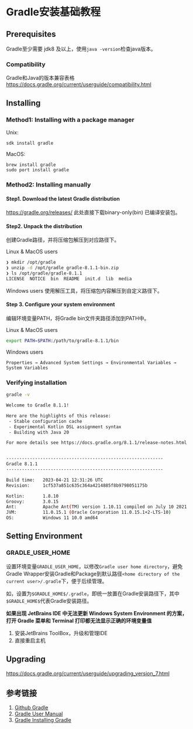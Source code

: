 # Gradle安装基础教程


## Prerequisites

Gradle至少需要 jdk8 及以上，使用`java -version`检查java版本。

### Compatibility

Gradle和Java的版本兼容表格
https://docs.gradle.org/current/userguide/compatibility.html


## Installing

### Method1: Installing with a package manager

Unix: 
```
sdk install gradle
```

MacOS: 
```
brew install gradle
sudo port install gradle
```


### Method2: Installing manually

#### Step1. Download the latest Gradle distribution

https://gradle.org/releases/
此处直接下载binary-only(bin) 已编译安装包。


#### Step2. Unpack the distribution

创建Gradle路径，并将压缩包解压到对应路径下。

Linux & MacOS users
```bash
❯ mkdir /opt/gradle
❯ unzip -d /opt/gradle gradle-8.1.1-bin.zip
❯ ls /opt/gradle/gradle-8.1.1
LICENSE  NOTICE  bin  README  init.d  lib  media
```

Windows users
使用解压工具，将压缩包内容解压到自定义路径下。


#### Step 3. Configure your system environment

编辑环境变量PATH，将Gradle bin文件夹路径添加到PATH中。

Linux & MacOS users
```bash
export PATH=$PATH:/path/to/gradle-8.1.1/bin
```


Windows users
```
Properties → Advanced System Settings → Environmental Variables → System Variables
```

### Verifying installation

```bash
gradle -v
```

```bash
Welcome to Gradle 8.1.1!

Here are the highlights of this release:
 - Stable configuration cache
 - Experimental Kotlin DSL assignment syntax
 - Building with Java 20

For more details see https://docs.gradle.org/8.1.1/release-notes.html


------------------------------------------------------------
Gradle 8.1.1
------------------------------------------------------------

Build time:   2023-04-21 12:31:26 UTC
Revision:     1cf537a851c635c364a4214885f8b9798051175b

Kotlin:       1.8.10
Groovy:       3.0.15
Ant:          Apache Ant(TM) version 1.10.11 compiled on July 10 2021
JVM:          11.0.15.1 (Oracle Corporation 11.0.15.1+2-LTS-10)
OS:           Windows 11 10.0 amd64
```


## Setting Environment

### GRADLE_USER_HOME

设置环境变量`GRADLE_USER_HOME`，以修改`Gradle user home directory`，避免Gradle Wrapper安装Gradle和Package到默认路径`<home directory of the current user>/.gradle`下，便于后续管理。

如，设置为`$GRADLE_HOME$/.gradle`，即统一放置在Gradle安装路径下，其中`$GRADLE_HOME$`代表Gradle安装路径。

**如果出现 JetBrains IDE 中无法更新 Windows System Environment 的方案，打开 Gradle 菜单和 Terminal 打印都无法显示正确的环境变量值**

1. 安装JetBrains ToolBox，升级和管理IDE
2. 直接重启主机

## Upgrading

https://docs.gradle.org/current/userguide/upgrading_version_7.html


## 参考链接
1. [Github Gradle](https://github.com/gradle/gradle)
2. [Gradle User Manual](https://docs.gradle.org/current/userguide/userguide.html)
3. [Gradle Installing Gradle](https://docs.gradle.org/current/userguide/installation.html)